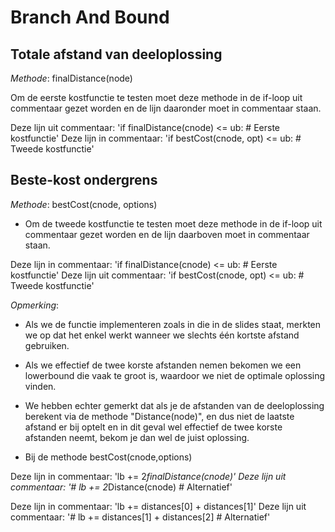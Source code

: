 # Branch And Bound

## Totale afstand van deeloplossing

*Methode*: finalDistance(node)

Om de eerste kostfunctie te testen moet deze methode in de if-loop uit commentaar gezet worden en de lijn daaronder moet in commentaar staan. 
    
Deze lijn uit commentaar: 'if finalDistance(cnode) <= ub: # Eerste kostfunctie'
Deze lijn in commentaar: 'if bestCost(cnode, opt) <= ub: # Tweede kostfunctie'

## Beste-kost ondergrens

*Methode*: bestCost(cnode, options)

- Om de tweede kostfunctie te testen moet deze methode in de if-loop uit commentaar gezet worden en de lijn daarboven moet in commentaar staan. 

Deze lijn in commentaar: 'if finalDistance(cnode) <= ub: # Eerste kostfunctie'
Deze lijn uit commentaar: 'if bestCost(cnode, opt) <= ub: # Tweede kostfunctie'

*Opmerking*:  
    
- Als we de functie implementeren zoals in die in de slides staat, merkten we op dat het enkel werkt wanneer we slechts één kortste afstand gebruiken. 
- Als we effectief de twee korste afstanden nemen bekomen we een lowerbound die vaak te groot is, waardoor we niet de optimale oplossing vinden. 

- We hebben echter gemerkt dat als je de afstanden van de deeloplossing berekent via de methode "Distance(node)", en dus niet de laatste afstand er bij optelt en in dit geval wel effectief de twee korste afstanden neemt, bekom je dan wel de juist oplossing.

- Bij de methode bestCost(cnode,options)

Deze lijn in commentaar: 'lb += 2*finalDistance(cnode)'
Deze lijn uit commentaar: '# lb += 2*Distance(cnode) # Alternatief'

Deze lijn in commentaar: 'lb += distances[0] + distances[1]'
Deze lijn uit commentaar: '# lb += distances[1] + distances[2] # Alternatief'